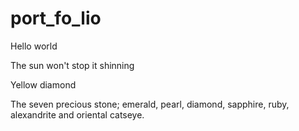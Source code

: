 # port_fo_lio
<p> Hello world</p>
<p> The sun won't stop it shinning</p>
<p> Yellow diamond</p>
<p> The seven precious stone; emerald, pearl, diamond, sapphire, ruby, alexandrite and oriental catseye.</p>